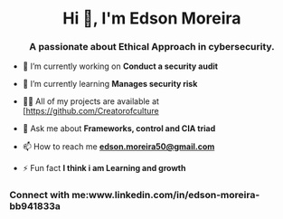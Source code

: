 <h1 align="center">Hi 👋, I'm Edson Moreira</h1>
<h3 align="center">A passionate about Ethical Approach in cybersecurity.</h3>

- 🔭 I’m currently working on **Conduct a security audit**

- 🌱 I’m currently learning **Manages security risk**

- 👨‍💻 All of my projects are available at [https://github.com/Creatorofculture

- 💬 Ask me about **Frameworks, control and CIA triad**

- 📫 How to reach me **edson.moreira50@gmail.com**

- ⚡ Fun fact **I think i am Learning and growth**

<h3 align="left">Connect with me:www.linkedin.com/in/edson-moreira-bb941833a
<p align="left">
<a href="https://in/edson-moreira-bb941833a
